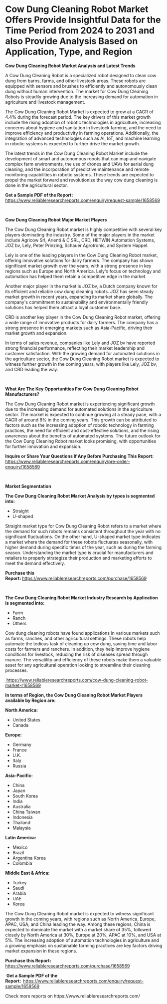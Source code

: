 <p><h1>Cow Dung Cleaning Robot Market Offers Provide Insightful Data for the Time Period from 2024 to 2031 and also Provide Analysis Based on Application, Type, and Region</h1></p><p><strong>Cow Dung Cleaning Robot Market Analysis and Latest Trends</strong></p>
<p><p>A Cow Dung Cleaning Robot is a specialized robot designed to clean cow dung from barns, farms, and other livestock areas. These robots are equipped with sensors and brushes to efficiently and autonomously clean dung without human intervention. The market for Cow Dung Cleaning Robots is steadily growing due to the increasing demand for automation in agriculture and livestock management.</p><p>The Cow Dung Cleaning Robot Market is expected to grow at a CAGR of 4.4% during the forecast period. The key drivers of this market growth include the rising adoption of robotic technologies in agriculture, increasing concerns about hygiene and sanitation in livestock farming, and the need to improve efficiency and productivity in farming operations. Additionally, the integration of advanced technologies such as AI, IoT, and machine learning in robotic systems is expected to further drive the market growth.</p><p>The latest trends in the Cow Dung Cleaning Robot Market include the development of smart and autonomous robots that can map and navigate complex farm environments, the use of drones and UAVs for aerial dung cleaning, and the incorporation of predictive maintenance and remote monitoring capabilities in robotic systems. These trends are expected to propel the market forward and revolutionize the way cow dung cleaning is done in the agricultural sector.</p></p>
<p><strong>Get a Sample PDF of the Report:&nbsp;</strong> <a href="https://www.reliableresearchreports.com/enquiry/request-sample/1658569">https://www.reliableresearchreports.com/enquiry/request-sample/1658569</a></p>
<p>&nbsp;</p>
<p><strong>Cow Dung Cleaning Robot Major Market Players</strong></p>
<p><p>The Cow Dung Cleaning Robot market is highly competitive with several key players dominating the industry. Some of the major players in the market include Agricow Srl, Arienti & C SRL, CRD, HETWIN Automation Systems, JOZ bv, Lely, Peter Prinzing, Schauer Agrotronic, and System Happel.</p><p>Lely is one of the leading players in the Cow Dung Cleaning Robot market, offering innovative solutions for dairy farmers. The company has shown significant market growth over the years, with a strong presence in key regions such as Europe and North America. Lely's focus on technology and automation has helped them retain a competitive edge in the market.</p><p>Another major player in the market is JOZ bv, a Dutch company known for its efficient and reliable cow dung cleaning robots. JOZ has seen steady market growth in recent years, expanding its market share globally. The company's commitment to sustainability and environmentally friendly solutions has helped them attract a loyal customer base.</p><p>CRD is another key player in the Cow Dung Cleaning Robot market, offering a wide range of innovative products for dairy farmers. The company has a strong presence in emerging markets such as Asia-Pacific, driving their market growth and expansion.</p><p>In terms of sales revenue, companies like Lely and JOZ bv have reported strong financial performance, reflecting their market leadership and customer satisfaction. With the growing demand for automated solutions in the agriculture sector, the Cow Dung Cleaning Robot market is expected to witness further growth in the coming years, with players like Lely, JOZ bv, and CRD leading the way.</p></p>
<p>&nbsp;</p>
<p><strong>What Are The Key Opportunities For Cow Dung Cleaning Robot Manufacturers?</strong></p>
<p><p>The Cow Dung Cleaning Robot market is experiencing significant growth due to the increasing demand for automated solutions in the agriculture sector. The market is expected to continue growing at a steady pace, with a CAGR of around 8% in the coming years. This growth can be attributed to factors such as the increasing adoption of robotic technology in farming practices, the need for efficient and cost-effective solutions, and the rising awareness about the benefits of automated systems. The future outlook for the Cow Dung Cleaning Robot market looks promising, with opportunities for further innovation and expansion.</p></p>
<p><strong>Inquire or Share Your Questions If Any Before Purchasing This Report:</strong> <a href="https://www.reliableresearchreports.com/enquiry/pre-order-enquiry/1658569">https://www.reliableresearchreports.com/enquiry/pre-order-enquiry/1658569</a></p>
<p>&nbsp;</p>
<p><strong>Market Segmentation</strong></p>
<p><strong>The Cow Dung Cleaning Robot Market Analysis by types is segmented into:</strong></p>
<p><ul><li>Straight</li><li>U-shaped</li></ul></p>
<p><p>Straight market type for Cow Dung Cleaning Robot refers to a market where the demand for such robots remains consistent throughout the year with no significant fluctuations. On the other hand, U-shaped market type indicates a market where the demand for these robots fluctuates seasonally, with higher demand during specific times of the year, such as during the farming season. Understanding the market type is crucial for manufacturers and retailers to properly strategize their production and marketing efforts to meet the demand effectively.</p></p>
<p><strong>Purchase this Report:&nbsp;</strong><a href="https://www.reliableresearchreports.com/purchase/1658569">https://www.reliableresearchreports.com/purchase/1658569</a></p>
<p>&nbsp;</p>
<p><strong>The Cow Dung Cleaning Robot Market Industry Research by Application is segmented into:</strong></p>
<p><ul><li>Farm</li><li>Ranch</li><li>Others</li></ul></p>
<p><p>Cow dung cleaning robots have found applications in various markets such as farms, ranches, and other agricultural settings. These robots help automate the tedious task of cleaning up cow dung, saving time and labor costs for farmers and ranchers. In addition, they help improve hygiene conditions for livestock, reducing the risk of diseases spread through manure. The versatility and efficiency of these robots make them a valuable asset for any agricultural operation looking to streamline their cleaning processes.</p></p>
<p><a href="https://www.reliableresearchreports.com/cow-dung-cleaning-robot-market-r1658569">&nbsp;https://www.reliableresearchreports.com/cow-dung-cleaning-robot-market-r1658569</a></p>
<p><strong>In terms of Region, the Cow Dung Cleaning Robot Market Players available by Region are:</strong></p>
<p>
    <p> <strong> North America: </strong>
        <ul>
            <li>United States</li>
            <li>Canada</li>
        </ul>
        </p> 
    <p> <strong> Europe: </strong>
        <ul>
            <li>Germany</li>
            <li>France</li>
            <li>U.K.</li>
            <li>Italy</li>
            <li>Russia</li>
        </ul>
        </p> 
    <p> <strong> Asia-Pacific: </strong>
        <ul>
            <li>China</li>
            <li>Japan</li>
            <li>South Korea</li>
            <li>India</li>
            <li>Australia</li>
            <li>China Taiwan</li>
            <li>Indonesia</li>
            <li>Thailand</li>
            <li>Malaysia</li>
        </ul>
        </p> 
    <p> <strong> Latin America: </strong>
        <ul>
            <li>Mexico</li>
            <li>Brazil</li>
            <li>Argentina Korea</li>
            <li>Colombia</li>
        </ul>
        </p> 
    <p> <strong> Middle East & Africa: </strong>
        <ul>
            <li>Turkey</li>
            <li>Saudi</li>
            <li>Arabia</li>
            <li>UAE</li>
            <li>Korea</li>
        </ul>
    </p>
    </p>
<p><p>The Cow Dung Cleaning Robot market is expected to witness significant growth in the coming years, with regions such as North America, Europe, APAC, USA, and China leading the way. Among these regions, China is expected to dominate the market with a market share of 35%, followed closely by North America at 30%, Europe at 20%, APAC at 10%, and USA at 5%. The increasing adoption of automation technologies in agriculture and a growing emphasis on sustainable farming practices are key factors driving market expansion in these regions.</p></p>
<p><strong>Purchase this Report: </strong><a href="https://www.reliableresearchreports.com/purchase/1658569">https://www.reliableresearchreports.com/purchase/1658569</a></p>
<p>&nbsp;<strong>Get a Sample PDF of the Report:&nbsp;&nbsp;</strong><a href="https://www.reliableresearchreports.com/enquiry/request-sample/1658569">https://www.reliableresearchreports.com/enquiry/request-sample/1658569</a></p>
<p><strong></strong></p>
<p>Check more reports on https://www.reliableresearchreports.com/</p>